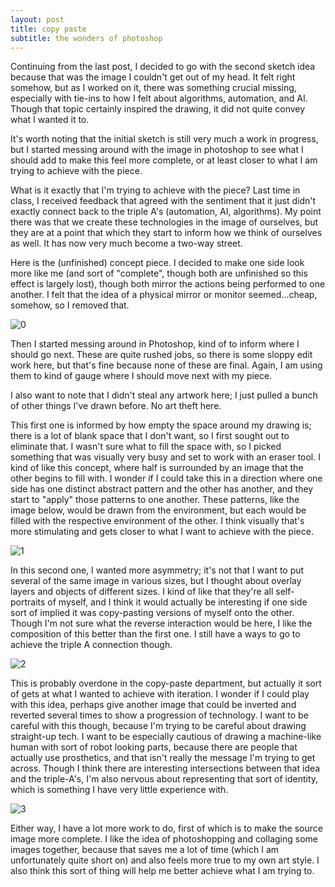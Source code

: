 ```yaml
---
layout: post
title: copy paste
subtitle: the wonders of photoshop
---
```


Continuing from the last post, I decided to go with the second sketch idea because that was the image I couldn't get out of my head. It felt right somehow, but as I worked on it, there was something crucial missing, especially with tie-ins to how I felt about algorithms, automation, and AI. Though that topic certainly inspired the drawing, it did not quite convey what I wanted it to. 

It's worth noting that the initial sketch is still very much a work in progress, but I started messing around with the image in photoshop to see what I should add to make this feel more complete, or at least closer to what I am trying to achieve with the piece. 

What is it exactly that I'm trying to achieve with the piece? Last time in class, I received feedback that agreed with the sentiment that it just didn't exactly connect back to the triple A's (automation, AI, algorithms). My point there was that we create these technologies in the image of ourselves, but they are at a point that which they start to inform how we think of ourselves as well. It has now very much become a two-way street. 

Here is the (unfinished) concept piece. I decided to make one side look more like me (and sort of "complete", though both are unfinished so this effect is largely lost), though both mirror the actions being performed to one another. I felt that the idea of a physical mirror or monitor seemed...cheap, somehow, so I removed that. 

![0](https://lh3.googleusercontent.com/6hf1ZpRZ6LLeYvzuQ8wIDOpJsc52e1e4vOVqMX638KSu3MVvcOGao4jJxxcvCDw5zPLicCC1bqUlXNj_eglLbker5YUmqiDyR0wgtF3cskeIXeW4rYtzva0oQDVbTEtOWMN-S8iTABj7fYCU-KC3gkbRUzSIN9yS6OURxeWblj7JhqWdUIwmPj9oFNMvgYXtPdA-eprJCeToH4RWUua1EAfunFbURcj24DGu9EAX4GFO43Fjxa8ySAtf7sbPB9mACIBGwwhW8v0o9I2yZFLRU_gRYx5gfxKX1BoLn1nDjxpKqLqq27fhRa2-dEX_TJ9iZl0_-EgIu31MfCo4Sl1cGvil81T7HNJIkmsuy-iJirnAFBv9UZqyEUYcx1NQ3GhlEIBlSuOOBKVVo_UzDfy_dGxVs5sXtmHX2X8KydtDRA7nDqko4iA3el5AGB5uQdNGSG-a6NbhzbWpUTR7QqUZ8BeuFBM0A14Dii3xlbbyOchgGyBTdblfxdKoVDluncmLaxg1cwj1Sk3uXeDvU3rxkRj3hDWIL1OAWstlACE-NunDvjh7ogqz6cXfwizJ0BtGXtD5XvEIlYbCLINfZb4OE7cGi_a5lUKZ7OvW9N33iy9qG35upXvY83ReuFwzv6zFSgJg7oIRy9JL2WvpXMEMcxoE=w1221-h915-no)

Then I started messing around in Photoshop, kind of to inform where I should go next. These are quite rushed jobs, so there is some sloppy edit work here, but that's fine because none of these are final. Again, I am using them to kind of gauge where I should move next with my piece.

I also want to note that I didn't steal any artwork here; I just pulled a bunch of other things I've drawn before. No art theft here. 

This first one is informed by how empty the space around my drawing is; there is a lot of blank space that I don't want, so I first sought out to eliminate that. I wasn't sure what to fill the space with, so I picked something that was visually very busy and set to work with an eraser tool. I kind of like this concept, where half is surrounded by an image that the other begins to fill with. I wonder if I could take this in a direction where one side has one distinct abstract pattern and the other has another, and they start to "apply" those patterns to one another. These patterns, like the image below, would be drawn from the environment, but each would be filled with the respective environment of the other. I think visually that's more stimulating and gets closer to what I want to achieve with the piece. 

![1](https://lh3.googleusercontent.com/EY8iEHif5YXauj5pfxkRhb7UzgQXFwoTGttQR80CvEjyEg9GBwgcmy8_-3AXdpkjNi_lMga7E5l3ZC9i4coRLiFhGe84BlXZGNskBiBC_EL0MAysB-VEDRmUWViym0BJPx3h4iD_SCdaeehayPgI9_ut02o7cVnf5MyvThH4-ayRK-StySQjpQj-hTYkfGSsZuOKlEh4UA5RqHwaRtke29iulUSUEyVc_YggBpMFxzyaA_kP8ve3AF2hh6cIpUQAKzI7mEQqURSciiITEa3Qh3ovPNksy55OkiMIiXMnF6CUMeDIyNXgahC5DeYISUGAieqmi5aLlDZrD4H4Zy2UYHihVC0v9pl8j5-d1ubAluXy8DH9UUMgj2CV3qggVp7O-iGm_VNbghBqbhHKJUGvHEaDzcp0TGWGhHRf5HKHOST7bcgbzIEHv8qHzS9u3CrOUEqEDBIKHsCdxQKNPbgG98XhE92u6CKQfKWRs8glqR0IUEokGOsSJTe1bD6114GcQyisv3NlqDjnoBMqDAWHaViHloSM3GllhpXB2-eqAIFee1-AE_XBhh1P_Iw1KUBTo8nLn9SbpXR66u4BYbY0CQEbDqSU0FRwf2RPjZkdDJs42vMgSqlaFJ9RZwdKGs_RTNUTRLLFO2AhPMq-VeMjYOjf=w1221-h915-no)

In this second one, I wanted more asymmetry; it's not that I want to put several of the same image in various sizes, but I thought about overlay layers and objects of different sizes. I kind of like that they're all self-portraits of myself, and I think it would actually be interesting if one side sort of implied it was copy-pasting versions of myself onto the other. Though I'm not sure what the reverse interaction would be here, I like the composition of this better than the first one. I still have a ways to go to achieve the triple A connection though. 

![2](https://lh3.googleusercontent.com/WqTahO98t-Hg2A_wy3JRE3IY2okuu0Uc7x0D7tlVVEqW_13lYObhhggVN6apvpLKv1IyWPz0jLwqwdnvLc-X4gFDX3jJtJq1FDFZnAsQCll3O6dZw-hx3_RE4ns3pxKTYkt3Lnx2TVnIlQAuD1VvTT4cMHp3li_S582wPeP4zkqVYKTqPgJ_XH05YlObCxevJ-kHW0ZqSnWxuZsRP_M-FevB7FnCSU4mdfxgu0K-i4YyslKcb8FHIXlmR5M9X1v7u9tvhu4cu5_xTN1T4hbAwqUNlDDMbCSYnrj15ZooXGGdWNLTqfQrIzQRboIq0dJxsX79N27WsiI12cwGl8m4s-p0XuGXLgNi0r9VTIe4CyhvyqwiuCnsK7qUxFwDEHAd1l6ci5HR2gA_n5J-oea5iIBGsrNwai2UA7rEoli7vYztF6ZL4IBzZjWy6QZWB5WE503cZYz5n9Q_8We4eSyYtn0VFkaOe16G8s_4Hd6LHM8ZoG9XChVTZ2uL0uhYgNmAsmmFUKKkKmqZBW6qhHIx5jUoRq9I6P4PhVJpHfToJM0r2cSHiC2qXtGchkYn0HwQuruorxKYglQpZWwOnNtItMyE9RsOQM3nYhaDMN_JXzYLr4bumcqi0LyhwT1HsQrWK5UQeuMSuYM5GnggG0dW2t32=w1221-h915-no)

This is probably overdone in the copy-paste department, but actually it sort of gets at what I wanted to achieve with iteration. I wonder if I could play with this idea, perhaps give another image that could be inverted and reverted several times to show a progression of technology. I want to be careful with this though, because I'm trying to be careful about drawing straight-up tech. I want to be especially cautious of drawing a machine-like human with sort of robot looking parts, because there are people that actually use prosthetics, and that isn't really the message I'm trying to get across. Though I think there are interesting intersections between that idea and the triple-A's, I'm also nervous about representing that sort of identity, which is something I have very little experience with.

![3](https://lh3.googleusercontent.com/8zNe0iiMg7trjKXJiZT9s9TKXxHS7bJYPlje7PiwiGVhAAuQNdbALLVb-CFRUbhX0nqyaJAQzsjr1jNKBjyLuX2wgP0tS3Zh_872txGZ12LSXJhscC3ZlUCys_P4tqSRFxbqwboY3-txpUZruWdoDtsh6T5so9JtLeI0fRyZRat8wmIXEsKaRiAPvdwQHbyUn9RLrOp3-NXM79OSow2UXCZ8iU6ccvQJ1cQz8yTUSBgkgwpuPbix98szUX09uXUt1B5sMun7npkjTbbAJmSS4iixPnJ22OAX-jqWeIJL9lIwI_Hh6zoeOBEDYiE7_kOgF163By_GZ4i8-3mPlFbKbnqno_WX1eZArUoNgbHLnjFHYWa3M6GcUyvXevnlUw0Tp2dxRxj7b5Uh4-l6ks5E_BtS7J5pL7W1gRIaCqSACG8mfXcv305Hge9FWaIDGyH0VNyK1R2tRw5u1CPNriNvyjq-EXET_b2eM1f8RtzaCWax8COAHbMEyvppUuzckfPab5FOftD8Wv3yZcdhcSHgrAjJXvCRuD8WRswsuMvnQyRMMuKZ0rqxOh4BbiZ1Lv-IFOpcpEKxTOgdXsXQCSzKdCCpwhw2rnjf_Bz832W7BWfbk3nHh3zPc0icF2_rPOJJTBizKChl58Ioe9Ne8PtQwLU7=w1221-h915-no)

Either way, I have a lot more work to do, first of which is to make the source image more complete. I like the idea of photoshopping and collaging some images together, because that saves me a lot of time (which I am unfortunately quite short on) and also feels more true to my own art style. I also think this sort of thing will help me better achieve what I am trying to.
